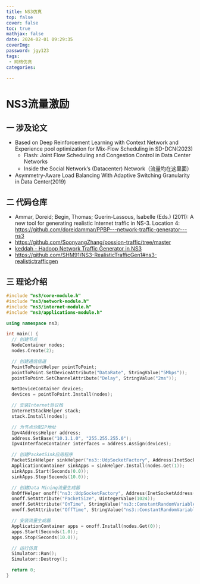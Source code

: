 ```yaml
---
title: NS3仿真
top: false
cover: false
toc: true
mathjax: false
date: 2024-02-01 09:29:35
coverImg:
password: jgy123
tags:
 - 网络仿真
categories:

---
```

# NS3流量激励

## 一 涉及论文

- Based on Deep Reinforcement Learning with Context Network and Experience pool optimization for Mix-Flow Scheduling in SD-DCN(2023)
  - Flash: Joint Flow Scheduling and Congestion Control in Data Center Networks
  - Inside the Social Network’s (Datacenter) Network（流量均在这里面）
- Asymmetry-Aware Load Balancing With Adaptive Switching Granularity in Data Center(2019)

## 二 代码仓库

- Ammar, Doreid; Begin, Thomas; Guerin-Lassous, Isabelle (Eds.) (2011): A new tool for generating realistic Internet traffic in NS-3.
  Location 4:	https://github.com/doreidammar/PPBP---network-traffic-generator---ns3
- https://github.com/SoonyangZhang/possion-traffic/tree/master
- [keddah - Hadoop Network Traffic Generator in NS3](https://github.com/deng113jie/keddah#keddah---hadoop-network-traffic-generator-in-ns3)
- https://github.com/SHM91/NS3-RealisticTrafficGen1#ns3-realistictrafficgen

## 三 理论介绍

```c++
#include "ns3/core-module.h"
#include "ns3/network-module.h"
#include "ns3/internet-module.h"
#include "ns3/applications-module.h"

using namespace ns3;

int main() {
  // 创建节点
  NodeContainer nodes;
  nodes.Create(2);

  // 创建通信信道
  PointToPointHelper pointToPoint;
  pointToPoint.SetDeviceAttribute("DataRate", StringValue("5Mbps"));
  pointToPoint.SetChannelAttribute("Delay", StringValue("2ms"));

  NetDeviceContainer devices;
  devices = pointToPoint.Install(nodes);

  // 安装Internet协议栈
  InternetStackHelper stack;
  stack.Install(nodes);

  // 为节点分配IP地址
  Ipv4AddressHelper address;
  address.SetBase("10.1.1.0", "255.255.255.0");
  Ipv4InterfaceContainer interfaces = address.Assign(devices);

  // 创建PacketSink应用程序
  PacketSinkHelper sinkHelper("ns3::UdpSocketFactory", Address(InetSocketAddress(interfaces.GetAddress(1), 9)));
  ApplicationContainer sinkApps = sinkHelper.Install(nodes.Get(1));
  sinkApps.Start(Seconds(0.0));
  sinkApps.Stop(Seconds(10.0));

  // 创建Data Mining流量生成器
  OnOffHelper onoff("ns3::UdpSocketFactory", Address(InetSocketAddress(interfaces.GetAddress(1), 9)));
  onoff.SetAttribute("PacketSize", UintegerValue(1024));
  onoff.SetAttribute("OnTime", StringValue("ns3::ConstantRandomVariable[Constant=1]"));
  onoff.SetAttribute("OffTime", StringValue("ns3::ConstantRandomVariable[Constant=9]")); // OffTime设置为9秒，使得Offered Load为0.1（1 / (1 + 9) = 0.1）

  // 安装流量生成器
  ApplicationContainer apps = onoff.Install(nodes.Get(0));
  apps.Start(Seconds(1.0));
  apps.Stop(Seconds(10.0));

  // 运行仿真
  Simulator::Run();
  Simulator::Destroy();

  return 0;
}

```
